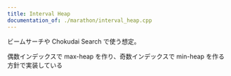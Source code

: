 ```yaml
---
title: Interval Heap
documentation_of: ./marathon/interval_heap.cpp
---
```


ビームサーチや Chokudai Search で使う想定。

偶数インデックスで max-heap を作り、奇数インデックスで min-heap を作る方針で実装している
